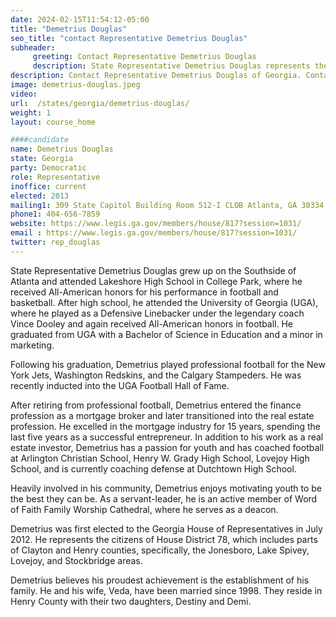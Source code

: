 ```yaml
---
date: 2024-02-15T11:54:12-05:00
title: "Demetrius Douglas"
seo_title: "contact Representative Demetrius Douglas"
subheader:
     greeting: Contact Representative Demetrius Douglas
     description: State Representative Demetrius Douglas represents the citizens of House District 78, which includes parts of Clayton and Henry counties, specifically, the Jonesboro, Lake Spivey, Lovejoy, and Stockbridge areas.
description: Contact Representative Demetrius Douglas of Georgia. Contact information for Demetrius Douglas includes email address, phone number, and mailing address.
image: demetrius-douglas.jpeg
video:
url:  /states/georgia/demetrius-douglas/
weight: 1
layout: course_home

####candidate
name: Demetrius Douglas
state: Georgia
party: Democratic
role: Representative
inoffice: current
elected: 2013
mailing1: 309 State Capitol Building Room 512-I CLOB Atlanta, GA 30334
phone1: 404-656-7859
website: https://www.legis.ga.gov/members/house/817?session=1031/
email : https://www.legis.ga.gov/members/house/817?session=1031/
twitter: rep_douglas
---
```


State Representative Demetrius Douglas grew up on the Southside of Atlanta and attended Lakeshore High School in College Park, where he received All-American honors for his performance in football and basketball. After high school, he attended the University of Georgia (UGA), where he played as a Defensive Linebacker under the legendary coach Vince Dooley and again received All-American honors in football. He graduated from UGA with a Bachelor of Science in Education and a minor in marketing.

Following his graduation, Demetrius played professional football for the New York Jets, Washington Redskins, and the Calgary Stampeders. He was recently inducted into the UGA Football Hall of Fame.

After retiring from professional football, Demetrius entered the finance profession as a mortgage broker and later transitioned into the real estate profession. He excelled in the mortgage industry for 15 years, spending the last five years as a successful entrepreneur. In addition to his work as a real estate investor, Demetrius has a passion for youth and has coached football at Arlington Christian School, Henry W. Grady High School, Lovejoy High School, and is currently coaching defense at Dutchtown High School.

Heavily involved in his community, Demetrius enjoys motivating youth to be the best they can be. As a servant-leader, he is an active member of Word of Faith Family Worship Cathedral, where he serves as a deacon.

Demetrius was first elected to the Georgia House of Representatives in July 2012. He represents the citizens of House District 78, which includes parts of Clayton and Henry counties, specifically, the Jonesboro, Lake Spivey, Lovejoy, and Stockbridge areas.

Demetrius believes his proudest achievement is the establishment of his family. He and his wife, Veda, have been married since 1998. They reside in Henry County with their two daughters, Destiny and Demi.
